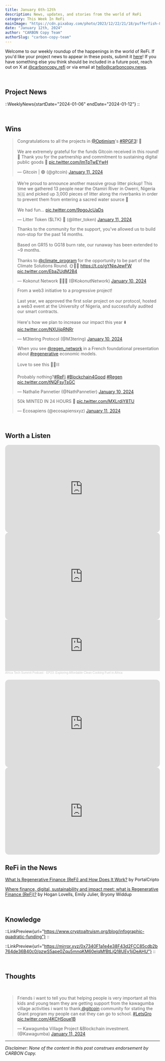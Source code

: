```yaml
---
title: January 6th-12th
description: News, updates, and stories from the world of ReFi
category: This Week In ReFi
mainImage: "https://cdn.pixabay.com/photo/2023/12/22/21/18/pufferfish-8464398_1280.jpg"
date: "January 12th, 2024"
author: "CARBON Copy Team"
authorSlug: "carbon-copy-team"
---
```


Welcome to our weekly roundup of the happenings in the world of ReFi. If you'd like your project news to appear in these posts, submit it [here](https://baserow.io/form/Bvg1VhbZvYjYDyylflMoYvqPA7Gogg1GDeTjzO8ku-o)! If you have something else you think should be included in a future post, reach out on X at [@carboncopy_refi](https://x.com/carboncopy_refi) or via email at hello@carboncopy.news.

<br>

## Project News

::WeeklyNews{startDate="2024-01-06" endDate="2024-01-12"}
::

<br>

## Wins

<blockquote class="twitter-tweet"><p lang="en" dir="ltr">Congratulations to all the projects in <a href="https://twitter.com/Optimism?ref_src=twsrc%5Etfw">@Optimism</a>&#39;s <a href="https://twitter.com/hashtag/RPGF3?src=hash&amp;ref_src=twsrc%5Etfw">#RPGF3</a>! 🔴<br><br>We are extremely grateful for the funds Gitcoin received in this round! 💚 Thank you for the partnership and commitment to sustaining digital public goods 🫡 <a href="https://t.co/lmTpTwEYwH">pic.twitter.com/lmTpTwEYwH</a></p>&mdash; Gitcoin | 🟢 (@gitcoin) <a href="https://twitter.com/gitcoin/status/1745532261318168910?ref_src=twsrc%5Etfw">January 11, 2024</a></blockquote>

<blockquote class="twitter-tweet"><p lang="en" dir="ltr">We’re proud to announce another massive group litter pickup! This time we gathered 13 people near the Otamiri River in Owerri, Nigeria 🇳🇬 and picked up 3,000 pieces of litter along the riverbanks in order to prevent them from entering a sacred water source 🚮<br><br>We had fun… <a href="https://t.co/9pgoJcUaDs">pic.twitter.com/9pgoJcUaDs</a></p>&mdash; Litter Token ($LTK) 🌱 (@litter_token) <a href="https://twitter.com/litter_token/status/1745451504860029144?ref_src=twsrc%5Etfw">January 11, 2024</a></blockquote>

<blockquote class="twitter-tweet"><p lang="en" dir="ltr">Thanks to the community for the support, you&#39;ve allowed us to build non-stop for the past 14 months.<br><br>Based on GR15 to GG18 burn rate, our runaway has been extended to ~9 months.<br><br>Thanks to <a href="https://twitter.com/climate_program?ref_src=twsrc%5Etfw">@climate_program</a> for the opportunity to be part of the Climate Solutions Round. 🌞🌱💚 <a href="https://t.co/gYNieJewFW">https://t.co/gYNieJewFW</a> <a href="https://t.co/EbaZUdM2B4">pic.twitter.com/EbaZUdM2B4</a></p>&mdash; Kokonut Network 💚🥥🌴 (@KokonutNetwork) <a href="https://twitter.com/KokonutNetwork/status/1744929610431701480?ref_src=twsrc%5Etfw">January 10, 2024</a></blockquote>

<blockquote class="twitter-tweet"><p lang="en" dir="ltr">From a web3 initiative to a progressive project!<br><br>Last year, we approved the first solar project on our protocol, hosted a web3 event at the University of Nigeria, and successfully audited our smart contracts.<br><br>Here&#39;s how we plan to increase our impact this year ⬇️ <a href="https://t.co/NXUijpRNRr">pic.twitter.com/NXUijpRNRr</a></p>&mdash; M3tering Protocol (@M3tering) <a href="https://twitter.com/M3tering/status/1745008479222268210?ref_src=twsrc%5Etfw">January 10, 2024</a></blockquote>

<blockquote class="twitter-tweet"><p lang="en" dir="ltr">When you see <a href="https://twitter.com/regen_network?ref_src=twsrc%5Etfw">@regen_network</a> in a French foundational presentation about <a href="https://twitter.com/hashtag/regenerative?src=hash&amp;ref_src=twsrc%5Etfw">#regenerative</a> economic models.<br><br>Love to see this 💚🌱⛓️<br><br>Probably nothing?<a href="https://twitter.com/hashtag/ReFi?src=hash&amp;ref_src=twsrc%5Etfw">#ReFi</a> <a href="https://twitter.com/hashtag/Blockchain4Good?src=hash&amp;ref_src=twsrc%5Etfw">#Blockchain4Good</a> <a href="https://twitter.com/hashtag/Regen?src=hash&amp;ref_src=twsrc%5Etfw">#Regen</a> <a href="https://t.co/tNQFsyTsGC">pic.twitter.com/tNQFsyTsGC</a></p>&mdash; Nathalie Pannetier (@NathPannetier) <a href="https://twitter.com/NathPannetier/status/1745137588925505849?ref_src=twsrc%5Etfw">January 10, 2024</a></blockquote>

<blockquote class="twitter-tweet"><p lang="en" dir="ltr">50k MINTED IN 24 HOURS 🎉 <a href="https://t.co/MXLrdiY8TU">pic.twitter.com/MXLrdiY8TU</a></p>&mdash; Ecosapiens (@ecosapiensxyz) <a href="https://twitter.com/ecosapiensxyz/status/1745595298813034566?ref_src=twsrc%5Etfw">January 11, 2024</a></blockquote>

<br>

## Worth a Listen

<iframe width="100%" style="border-radius:12px; aspect-ratio: 16/9" src="https://www.youtube.com/embed/qxvFT0t_qPw?si=SFRxTusYDsUZOZeV" title="YouTube video player" frameborder="0" allow="accelerometer; autoplay; clipboard-write; encrypted-media; gyroscope; picture-in-picture; web-share" allowfullscreen></iframe>

<br>

<iframe width="100%" style="border-radius:12px; aspect-ratio: 16/9" src="https://www.youtube.com/embed/WUoP6EYjJ4M?si=dy8J9a3xAoJV6fkj" title="YouTube video player" frameborder="0" allow="accelerometer; autoplay; clipboard-write; encrypted-media; gyroscope; picture-in-picture; web-share" allowfullscreen></iframe>

<br>

<iframe width="100%" height="166" scrolling="no" frameborder="no" allow="autoplay" src="https://w.soundcloud.com/player/?url=https%3A//api.soundcloud.com/tracks/1712784384&color=ff5500&hide_related=true&show_comments=false&show_teaser=false"></iframe><div style="font-size: 10px; color: #cccccc;line-break: anywhere;word-break: normal;overflow: hidden;white-space: nowrap;text-overflow: ellipsis; font-family: Interstate,Lucida Grande,Lucida Sans Unicode,Lucida Sans,Garuda,Verdana,Tahoma,sans-serif;font-weight: 100;"><a href="https://soundcloud.com/africa-tech-summit-hq" title="Africa Tech Summit Podcast" target="_blank" style="color: #cccccc; text-decoration: none;">Africa Tech Summit Podcast</a> · <a href="https://soundcloud.com/africa-tech-summit-hq/ep23-exploring-affordable-clean-cooking-fuel-in-africa" title="EP23: Exploring Affordable Clean Cooking Fuel in Africa" target="_blank" style="color: #cccccc; text-decoration: none;">EP23: Exploring Affordable Clean Cooking Fuel in Africa</a></div>

<br>

<iframe width="100%" style="border-radius:12px; aspect-ratio: 16/9" src="https://www.youtube.com/embed/bLRK-1LPtNo?si=nW2bcz27GGcTrLpQ" title="YouTube video player" frameborder="0" allow="accelerometer; autoplay; clipboard-write; encrypted-media; gyroscope; picture-in-picture; web-share" allowfullscreen></iframe>

<br>

<iframe width="100%" style="border-radius:12px; aspect-ratio: 16/9" src="https://www.youtube.com/embed/_2omSVxW0AU?si=llcA5LifkT3xznIH" title="YouTube video player" frameborder="0" allow="accelerometer; autoplay; clipboard-write; encrypted-media; gyroscope; picture-in-picture; web-share" allowfullscreen></iframe>

<br>

## ReFi in the News

<i class="bi bi-globe"></i> [What Is Regenerative Finance (ReFi) and How Does It Work?](https://portalcripto.com.br/en/o-que-sao-financas-regenerativas-refi-e-como-funcionam/) by PortalCripto

<i class="bi bi-globe"></i> [Where finance, digital, sustainability and impact meet: what is Regenerative Finance (ReFi)?](https://www.jdsupra.com/legalnews/where-finance-digital-sustainability-1814442/) by Hogan Lovells, Emily Julier, Bryony Widdup

<br>

## Knowledge

::LinkPreview{url="https://www.cryptoaltruism.org/blog/infographic-quadratic-funding"}
::

::LinkPreview{url="https://mirror.xyz/0x7340F1a1e4e38F43d2FCC85cdb2b764de36B40c0/pzwS5ape0Zqu5mnqKM60eIqMfBtLjQ18UEy1jiDeAHU"}
::

<br>

## Thoughts

<br>

<blockquote class="twitter-tweet"><p lang="en" dir="ltr">Friends i want to tell you that helping people is very important all this kids and young team they are getting support from the kawagumba village activities i want to thank,<a href="https://twitter.com/gitcoin?ref_src=twsrc%5Etfw">@gitcoin</a> community for stating the Grant program my people can eat they can go to school. <a href="https://twitter.com/hashtag/LetsGro?src=hash&amp;ref_src=twsrc%5Etfw">#LetsGro</a> <a href="https://t.co/4KCHSoue1B">pic.twitter.com/4KCHSoue1B</a></p>&mdash; Kawagumba Village Project &amp;Blockchain investment. (@Kawagumba) <a href="https://twitter.com/Kawagumba/status/1745394507758121084?ref_src=twsrc%5Etfw">January 11, 2024</a></blockquote>

***

*Disclaimer: None of the content in this post construes endorsement by CARBON Copy.*  
